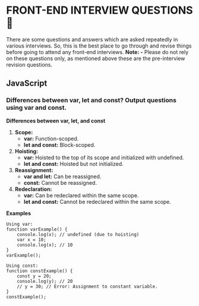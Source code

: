 # FRONT-END INTERVIEW QUESTIONS :cowboy_hat_face:
There are some questions and answers which are asked repeatedly in various interviews. So, this is the best place to go through and revise things before going to attend any front-end interviews.
**Note: -** Please do not rely on these questions only, as mentioned above these are the pre-interview revision questions.
## JavaScript
### Differences between var, let and const? Output questions using var and const.
**Differences between var, let, and const**
1. **Scope:**
   - **var:** Function-scoped.
   - **let and const:** Block-scoped.
2. **Hoisting:**
   - **var:** Hoisted to the top of its scope and initialized with undefined.
   - **let and const:** Hoisted but not initialized.
3. **Reassignment:**
   - **var and let:** Can be reassigned.
   - **const:** Cannot be reassigned.
4. **Redeclaration:**
   - **var:** Can be redeclared within the same scope.
   - **let and const:** Cannot be redeclared within the same scope.

**Examples**
```
Using var:
function varExample() {
    console.log(x); // undefined (due to hoisting)
    var x = 10;
    console.log(x); // 10
}
varExample();
```
```
Using const:
function constExample() {
    const y = 20;
    console.log(y); // 20
    // y = 30; // Error: Assignment to constant variable.
}
constExample();
```

